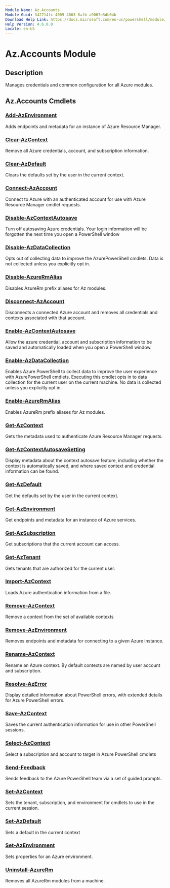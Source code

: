 ```yaml
---
Module Name: Az.Accounts
Module Guid: 342714fc-4009-4863-8afb-a9067e3db04b
Download Help Link: https://docs.microsoft.com/en-us/powershell/module/az.accounts
Help Version: 4.6.0.0
Locale: en-US
---
```


# Az.Accounts Module
## Description
Manages credentials and common configuration for all Azure modules.

## Az.Accounts Cmdlets
### [Add-AzEnvironment](Add-AzEnvironment.md)
Adds endpoints and metadata for an instance of Azure Resource Manager.

### [Clear-AzContext](Clear-AzContext.md)
Remove all Azure credentials, account, and subscription information.

### [Clear-AzDefault](Clear-AzDefault.md)
Clears the defaults set by the user in the current context.

### [Connect-AzAccount](Connect-AzAccount.md)
Connect to Azure with an authenticated account for use with Azure Resource Manager cmdlet requests.

### [Disable-AzContextAutosave](Disable-AzContextAutosave.md)
Turn off autosaving Azure credentials.  Your login information will be forgotten the next time you open a PowerShell window

### [Disable-AzDataCollection](Disable-AzDataCollection.md)
Opts out of collecting data to improve the AzurePowerShell cmdlets. 
Data is not collected unless you explicitly opt in.

### [Disable-AzureRmAlias](Disable-AzureRmAlias.md)
Disables AzureRm prefix aliases for Az modules.

### [Disconnect-AzAccount](Disconnect-AzAccount.md)
Disconnects a connected Azure account and removes all credentials and contexts associated with that account.

### [Enable-AzContextAutosave](Enable-AzContextAutosave.md)
Allow the azure credential, account and subscription information to be saved and automatically loaded when you open a PowerShell window. 

### [Enable-AzDataCollection](Enable-AzDataCollection.md)
Enables Azure PowerShell to collect data to improve the user experience with AzurePowerShell cmdlets.
Executing this cmdlet opts in to data collection for the current user on the current machine.
No data is collected unless you explicitly opt in.

### [Enable-AzureRmAlias](Enable-AzureRmAlias.md)
Enables AzureRm prefix aliases for Az modules.

### [Get-AzContext](Get-AzContext.md)
Gets the metadata used to authenticate Azure Resource Manager requests.

### [Get-AzContextAutosaveSetting](Get-AzContextAutosaveSetting.md)
Display metadata about the context autosave feature, including whether the context is 
automatically saved, and where saved context and credential information can be found.

### [Get-AzDefault](Get-AzDefault.md)
Get the defaults set by the user in the current context.

### [Get-AzEnvironment](Get-AzEnvironment.md)
Get endpoints and metadata for an instance of Azure services.

### [Get-AzSubscription](Get-AzSubscription.md)
Get subscriptions that the current account can access.

### [Get-AzTenant](Get-AzTenant.md)
Gets tenants that are authorized for the current user.

### [Import-AzContext](Import-AzContext.md)
Loads Azure authentication information from a file.

### [Remove-AzContext](Remove-AzContext.md)
Remove a context from the set of available contexts

### [Remove-AzEnvironment](Remove-AzEnvironment.md)
Removes endpoints and metadata for connecting to a given Azure instance.

### [Rename-AzContext](Rename-AzContext.md)
Rename an Azure context.  By default contexts are named by user account and subscription.

### [Resolve-AzError](Resolve-AzError.md)
Display detailed information about PowerShell errors, with extended details for Azure PowerShell errors.

### [Save-AzContext](Save-AzContext.md)
Saves the current authentication information for use in other PowerShell sessions.

### [Select-AzContext](Select-AzContext.md)
Select a subscription and account to target in Azure PowerShell cmdlets

### [Send-Feedback](Send-Feedback.md)
Sends feedback to the Azure PowerShell team via a set of guided prompts.

### [Set-AzContext](Set-AzContext.md)
Sets the tenant, subscription, and environment for cmdlets to use in the current session.

### [Set-AzDefault](Set-AzDefault.md)
Sets a default in the current context

### [Set-AzEnvironment](Set-AzEnvironment.md)
Sets properties for an Azure environment.

### [Uninstall-AzureRm](Uninstall-AzureRm.md)
Removes all AzureRm modules from a machine.

